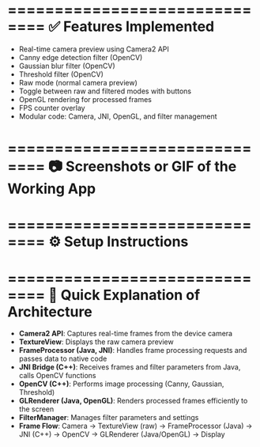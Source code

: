 ==============================
✅ Features Implemented
==============================
- Real-time camera preview using Camera2 API
- Canny edge detection filter (OpenCV)
- Gaussian blur filter (OpenCV)
- Threshold filter (OpenCV)
- Raw mode (normal camera preview)
- Toggle between raw and filtered modes with buttons
- OpenGL rendering for processed frames
- FPS counter overlay
- Modular code: Camera, JNI, OpenGL, and filter management

==============================
📷 Screenshots or GIF of the Working App
==============================


==============================
⚙️ Setup Instructions
==============================


==============================
🧠 Quick Explanation of Architecture
==============================
- **Camera2 API**: Captures real-time frames from the device camera
- **TextureView**: Displays the raw camera preview
- **FrameProcessor (Java, JNI)**: Handles frame processing requests and passes data to native code
- **JNI Bridge (C++)**: Receives frames and filter parameters from Java, calls OpenCV functions
- **OpenCV (C++)**: Performs image processing (Canny, Gaussian, Threshold)
- **GLRenderer (Java, OpenGL)**: Renders processed frames efficiently to the screen
- **FilterManager**: Manages filter parameters and settings
- **Frame Flow**: Camera → TextureView (raw) → FrameProcessor (Java) → JNI (C++) → OpenCV → GLRenderer (Java/OpenGL) → Display

